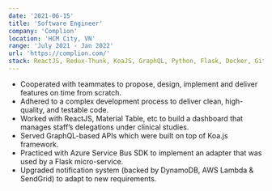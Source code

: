 ```yaml
---
date: '2021-06-15'
title: 'Software Engineer'
company: 'Complion'
location: 'HCM City, VN'
range: 'July 2021 - Jan 2022'
url: 'https://complion.com/'
stack: ReactJS, Redux-Thunk, KoaJS, GraphQL, Python, Flask, Docker, GitOps, Kustomize, K8s
---
```


- Cooperated with teammates to propose, design, implement and deliver features on time from scratch.
- Adhered to a complex development process to deliver clean, high-quality, and testable code.
- Worked with ReactJS, Material Table, etc to build a dashboard that manages staff’s delegations under clinical studies.
- Served GraphQL-based APIs which were built on top of Koa.js framework.
- Practiced with Azure Service Bus SDK to implement an adapter that was used by a Flask micro-service.
- Upgraded notification system (backed by DynamoDB, AWS Lambda & SendGrid) to adapt to new requirements.